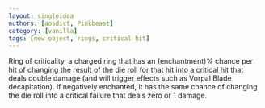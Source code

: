 ```yaml
---
layout: singleidea
authors: [aosdict, Pinkbeast]
category: [vanilla]
tags: [new object, rings, critical hit]
---
```

Ring of criticality, a charged ring that has an (enchantment)% chance per hit of changing the result of the die roll for that hit into a critical hit that deals double damage (and will trigger effects such as Vorpal Blade decapitation). If negatively enchanted, it has the same chance of changing the die roll into a critical failure that deals zero or 1 damage.
